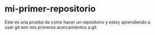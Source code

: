 # mi-primer-repositorio
Este es una prueba de como hacer un repositorio y estoy aprendiendo a usar git 
son mis primeros acercamientos a git.
